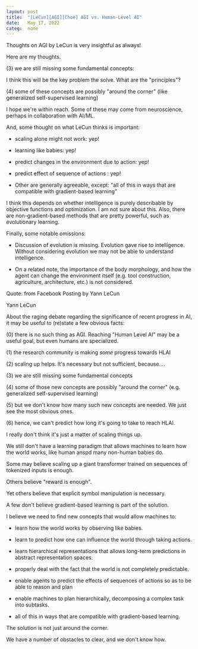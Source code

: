 ```yaml
---
layout: post
title:  "[LeCun][AGI][Choe] AGI vs. Human-Level AI"
date:   May 17, 2022
categ:  none
---
```




Thoughts on AGI by LeCun is very insightful as always!

Here are my thoughts.

(3) we are still missing some fundamental concepts:

I think this will be the key problem the solve. What are the "principles"?

(4) some of these concepts are possibly "around the corner" (like generalized self-supervised learning)

I hope we're within reach. Some of these may come from neuroscience, perhaps in collaboration with AI/ML.

And, some thought on what LeCun thinks is important:

- scaling alone might not work: yep!

- learning like babies: yep!

- predict changes in the environment due to action: yep!

- predict effect of sequence of actions : yep!

- Other are generally agreeable, except: "all of this in ways that are compatible with gradient-based learning"

I think this depends on whether intelligence is purely describable by objective functions and optimization. I am not sure about this. Also, there are non-gradient-based methods that are pretty powerful, such as evolutionary learning.

Finally, some notable omissions:

- Discussion of evolution is missing. Evolution gave rise to intelligence. Without considering evolution we may not be able to understand intelligence.

- On a related note, the importance of the body morphology, and how the agent can change the environment itself (e.g. tool construction, agriculture, architecture, etc.) is not considered.



Quote: from Facebook Posting by Yann LeCun



Yann LeCun

About the raging debate regarding the significance of recent progress in AI, it may be useful to (re)state a few obvious facts:

(0) there is no such thing as AGI. Reaching "Human Level AI" may be a useful goal, but even humans are specialized.

(1) the research community is making *some* progress towards HLAI

(2) scaling up helps. It's necessary but not sufficient, because....

(3) we are still missing some fundamental concepts

(4) some of those new concepts are possibly "around the corner" (e.g. generalized self-supervised learning)

(5) but we don't know how many such new concepts are needed. We just see the most obvious ones.

(6) hence, we can't predict how long it's going to take to reach HLAI.

I really don't think it's just a matter of scaling things up.

We still don't have a learning paradigm that allows machines to learn how the world works, like human anspd many non-human babies do.

Some may believe scaling up a giant transformer trained on sequences of tokenized inputs is enough.

Others believe "reward is enough".

Yet others believe that explicit symbol manipulation is necessary.

A few don't believe gradient-based learning is part of the solution.

I believe we need to find new concepts that would allow machines to:

- learn how the world works by observing like babies.

- learn to predict how one can influence the world through taking actions.

- learn hierarchical representations that allows long-term predictions in abstract representation spaces.

- properly deal with the fact that the world is not completely predictable.

- enable agents to predict the effects of  sequences of actions so as to be able to reason and plan

- enable machines to plan hierarchically, decomposing a complex task into subtasks.

- all of this in ways that are compatible with gradient-based learning.

The solution is not just around the corner. 

We have a number of obstacles to clear, and we don't know how.

 

